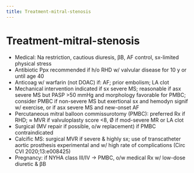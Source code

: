 ```yaml
---
title: Treatment-mitral-stenosis
---
```

# Treatment-mitral-stenosis


* Medical: Na restriction, cautious diuresis, βB, AF control, sx-limited physical stress
* Antibiotic Ppx recommended if h/o RHD w/ valvular disease for 10 y or until age 40
* Anticoag w/ warfarin (not DOAC) if: AF; prior embolism; LA clot
* Mechanical intervention indicated if sx severe MS; reasonable if asx severe MS but PASP >50 mmHg and morphology favorable for PMBC; consider PMBC if non-severe MS but exertional sx and hemodyn signif w/ exercise, or if asx severe MS and new-onset AF
* Percutaneous mitral balloon commissurotomy (PMBC): preferred Rx if RHD; ≈ MVR if valvuloplasty score <8, Ø if mod-severe MR or LA clot
* Surgical (MV repair if possible, o/w replacement) if PMBC contraindicated
* Calcific MS: surgical MVR if severe & highly sx; use of transcatheter aortic prosthesis experimental and w/ high rate of complications (Circ CVI 2020;13:e008425)
* Pregnancy: if NYHA class III/IV → PMBC, o/w medical Rx w/ low-dose diuretic & βB
